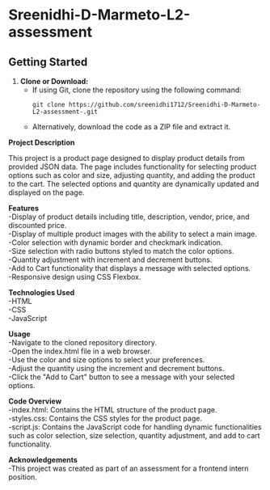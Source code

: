 # Sreenidhi-D-Marmeto-L2-assessment

## Getting Started

1. **Clone or Download:**
   - If using Git, clone the repository using the following command:
     ```
     git clone https://github.com/sreenidhi1712/Sreenidhi-D-Marmeto-L2-assessment-.git
     ```
   - Alternatively, download the code as a ZIP file and extract it.

**Project Description**
<p>This project is a product page designed to display product details from provided JSON data. The page includes functionality for selecting product options such as color and size, adjusting quantity, and adding the product to the cart. The selected options and quantity are dynamically updated and displayed on the page.</p>

**Features**
<br>
-Display of product details including title, description, vendor, price, and discounted price.
<br>
-Display of multiple product images with the ability to select a main image.
<br>
-Color selection with dynamic border and checkmark indication.
<br>
-Size selection with radio buttons styled to match the color options.
<br>
-Quantity adjustment with increment and decrement buttons.
<br>
-Add to Cart functionality that displays a message with selected options.
<br>
-Responsive design using CSS Flexbox.
<br>

**Technologies Used**
<br>
-HTML
<br>
-CSS
<br>
-JavaScript
<br>

**Usage**
<br>
-Navigate to the cloned repository directory.
<br>
-Open the index.html file in a web browser.
<br>
-Use the color and size options to select your preferences.
<br>
-Adjust the quantity using the increment and decrement buttons.
<br>
-Click the "Add to Cart" button to see a message with your selected options.
<br>

**Code Overview**
<br>
-index.html: Contains the HTML structure of the product page.
<br>
-styles.css: Contains the CSS styles for the product page.
<br>
-script.js: Contains the JavaScript code for handling dynamic functionalities such as color selection, size selection, quantity adjustment, and add to cart functionality.
<br>


**Acknowledgements**
<br>
-This project was created as part of an assessment for a frontend intern position.
<br>
